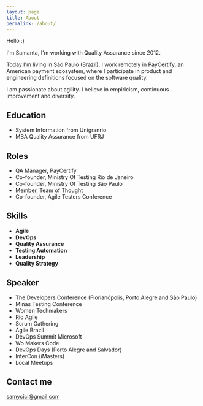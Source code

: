 ```yaml
---
layout: page
title: About
permalink: /about/
---
```


Hello :)

I'm Samanta, I'm working with Quality Assurance since 2012.

Today I'm living in São Paulo (Brazil), I work remotely in PayCertify, an American payment ecosystem, where I participate in product and engineering definitions focused on the software quality.

I am passionate about agility. I believe in empiricism, continuous improvement and diversity.


## Education

* System Information from Unigranrio
* MBA Quality Assurance from UFRJ

## Roles

* QA Manager, PayCertify
* Co-founder, Ministry Of Testing Rio de Janeiro
* Co-founder, Ministry Of Testing São Paulo
* Member, Team of Thought
* Co-founder, Agile Testers Conference


## Skills

* **Agile**  
* **DevOps**
* **Quality Assurance**   
* **Testing Automation**
* **Leadership**  
* **Quality Strategy**     
    
    
## Speaker


* The Developers Conference (Florianópolis, Porto Alegre and São Paulo)
* Minas Testing Conference
* Women Techmakers
* Rio Agile
* Scrum Gathering
* Agile Brazil
* DevOps Summit Microsoft
* Wo Makers Code
* DevOps Days (Porto Alegre and Salvador)
* InterCon (iMasters)
* Local Meetups

## Contact me

[samycici@gmail.com](mailto:samycici@gmail.com)
